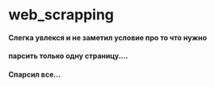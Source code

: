# web_scrapping

#### Слегка увлекся и не заметил условие про то что нужно
#### парсить только одну страницу....
#### Спарсил все...
